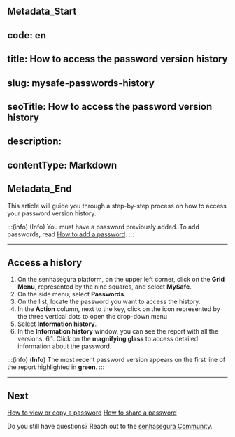 ## Metadata_Start 
## code: en
## title: How to access the password version history 
## slug: mysafe-passwords-history 
## seoTitle: How to access the password version history 
## description:  
## contentType: Markdown 
## Metadata_End
This article will guide you through a step-by-step process on how to access your password version history.

:::(info) (Info)
You must have a password previously added. To add passwords, read [How to add a password](/v3-32/docs/mysafe-passwords-add).
:::

***

## Access a history

1. On the senhasegura platform, on the upper left corner, click on the **Grid Menu**, represented by the nine squares, and select **MySafe**.
2. On the side menu, select **Passwords**. 
3. On the list, locate the password you want to access the history.
4. In the **Action** column, next to the key, click on the icon represented by the three vertical dots to open the drop-down menu
5. Select **Information history**.
6. In the **Information history** window, you can see the report with all the versions.
    6.1. Click on the **magnifying glass** to access detailed information about the password.

:::(info) (**Info**)
The most recent password version appears on the first line of the report highlighted in **green**.
:::

***

## Next
[How to view or copy a password](/v3-32/docs/mysafe-passwords-view-copy)
[How to share a password](/v3-32/docs/mysafe-passwords-share)

Do you still have questions? Reach out to the [senhasegura Community](https://community.senhasegura.io/).